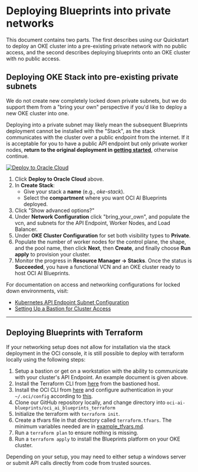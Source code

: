 # Deploying Blueprints into private networks

This document contains two parts. The first describes using our Quickstart to deploy an OKE cluster into a pre-existing private network with no public access, and the second describes deploying blueprints onto an OKE cluster with no public access.

## Deploying OKE Stack into pre-existing private subnets

We do not create new completely locked down private subnets, but we do support them from a "bring your own" perspective if you'd like to deploy a new OKE cluster into one.

Deploying into a private subnet may likely mean the subsequent Blueprints deployment cannot be installed with the "Stack", as the stack communicates with the cluster over a public endpoint from the internet. If it is acceptable for you to have a public API endpoint but only private worker nodes, **return to the original deployment in [getting started](../../../GETTING_STARTED_README.md)**, otherwise continue.

[![Deploy to Oracle Cloud](https://oci-resourcemanager-plugin.plugins.oci.oraclecloud.com/latest/deploy-to-oracle-cloud.svg)](https://cloud.oracle.com/resourcemanager/stacks/create?zipUrl=https://github.com/oracle-quickstart/oci-ai-blueprints/releases/download/v1.0.3/v1.0.3_cluster.zip)

1. Click **Deploy to Oracle Cloud** above.
2. In **Create Stack**:
   - Give your stack a **name** (e.g., _oke-stack_).
   - Select the **compartment** where you want OCI AI Blueprints deployed.
3. Click "Show advanced options?"
4. Under **Network Configuration** click "bring_your_own", and populate the vcn, and subnets for the API Endpoint, Worker Nodes, and Load Balancer.
5. Under **OKE Cluster Configuration** for set both visibility types to **Private**.
6. Populate the number of worker nodes for the control plane, the shape, and the pool name, then click **Next**, then **Create**, and finally choose **Run apply** to provision your cluster.
7. Monitor the progress in **Resource Manager → Stacks**. Once the status is **Succeeded**, you have a functional VCN and an OKE cluster ready to host OCI AI Blueprints.

For documentation on access and networking configurations for locked down environments, visit:
  - [Kubernetes API Endpoint Subnet Configuration](https://docs.oracle.com/en-us/iaas/Content/ContEng/Concepts/contengnetworkconfig.htm#subnetconfig__section_kcm_v2b_s4b)
  - [Setting Up a Bastion for Cluster Access](https://docs.oracle.com/en-us/iaas/Content/ContEng/Tasks/contengsettingupbastion.htm#contengsettingupbastion)

---

## Deploying Blueprints with Terraform

If your networking setup does not allow for installation via the stack deployment in the OCI console, it is still possible to deploy with terraform locally using the following steps:

1. Setup a bastion or get on a workstation with the ability to communicate with your cluster's API Endpoint. An example document is given above.
2. Install the Terraform CLI from [here](https://developer.hashicorp.com/terraform/tutorials/aws-get-started/install-cli) from the bastioned host.
3. Install the OCI CLI from [here](https://docs.oracle.com/en-us/iaas/Content/API/SDKDocs/cliinstall.htm) and configure authentication in your `~/.oci/config` according to [this](https://docs.oracle.com/en-us/iaas/Content/API/SDKDocs/cliconfigure.htm).
4. Clone our GitHub repository locally, and change directory into `oci-ai-blueprints/oci_ai_blueprints_terraform`
5. Initialize the terraform with `terraform init`.
6. Create a tfvars file in that directory called `terraform.tfvars`. The minimum variables needed are in [example_tfvars.md](./example_tfvars.md).
7. Run a `terraform plan` to ensure nothing is missing.
8. Run a `terraform apply` to install the Blueprints platform on your OKE cluster.

Depending on your setup, you may need to either setup a windows server or submit API calls directly from code from trusted sources.
